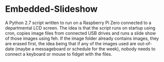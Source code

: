 # Embedded-Slideshow
A Python 2.7 script written to run on a Raspberry Pi Zero connected to a departmental LCD screen. The idea is that the script runs on startup using cron, copies image files from connected USB drives and runs a slide show of those images using feh. If the image folder already contains images, they are erased first, the idea being that if any of the images used are out-of-date (maybe a messageboard or schedule for the week), nobody needs to connect a keyboard or mouse to fidget with the files. 
